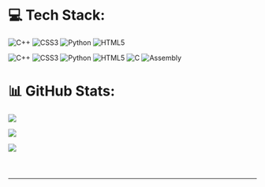 # 💻 Tech Stack:
 

![C++](https://img.shields.io/badge/c++-%2300599C.svg?style=flat&logo=c%2B%2B&logoColor=white) ![CSS3](https://img.shields.io/badge/css3-%231572B6.svg?style=flat&logo=css3&logoColor=white) ![Python](https://img.shields.io/badge/python-3670A0?style=flat&logo=python&logoColor=ffdd54) ![HTML5](https://img.shields.io/badge/html5-%23E34F26.svg?style=flat&logo=html5&logoColor=white)

![C++](https://img.shields.io/badge/c++-%2300599C.svg?style=flat&logo=c%2B%2B&logoColor=white) ![CSS3](https://img.shields.io/badge/css3-%231572B6.svg?style=flat&logo=css3&logoColor=white) ![Python](https://img.shields.io/badge/python-3670A0?style=flat&logo=python&logoColor=ffdd54) ![HTML5](https://img.shields.io/badge/html5-%23E34F26.svg?style=flat&logo=html5&logoColor=white) ![C](https://img.shields.io/badge/c-%2300599C.svg?style=flat&logo=c&logoColor=white) ![Assembly](https://img.shields.io/badge/-ASM-blue)
 
# 📊 GitHub Stats:
 
![](https://github-readme-stats.vercel.app/api?username=FlexTapeDev&theme=tokyonight&hide_border=false&include_all_commits=false&count_private=false)<br/>
 
![](https://github-readme-streak-stats.herokuapp.com/?user=FlexTapeDev&theme=tokyonight&hide_border=false)<br/>


![](https://github-readme-stats.vercel.app/api/top-langs/?username=FlexTapeDev&theme=github_dark&hide_border=true&include_all_commits=true&count_private=true&layout=compact)

<br clear="both">

###
---
